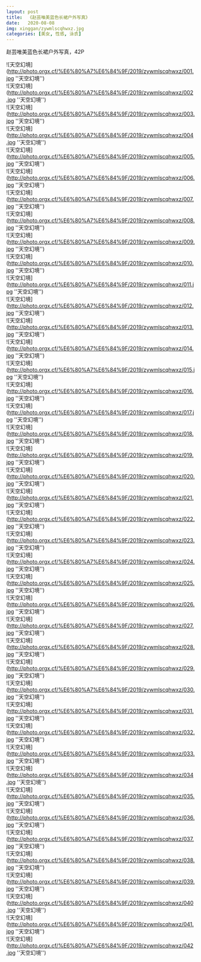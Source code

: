 ```yaml
---
layout: post
title:  《赵芸唯美蓝色长裙户外写真》
date:   2020-08-08
img: xinggan/zywmlscqhwxz.jpg
categories: [美女, 性感, 泳衣]
---
```


赵芸唯美蓝色长裙户外写真，42P

![天空幻境](http://photo.orgx.cf/%E6%80%A7%E6%84%9F/2019/zywmlscqhwxz/001.jpg ''天空幻境'') <br>
![天空幻境](http://photo.orgx.cf/%E6%80%A7%E6%84%9F/2019/zywmlscqhwxz/002.jpg ''天空幻境'') <br>
![天空幻境](http://photo.orgx.cf/%E6%80%A7%E6%84%9F/2019/zywmlscqhwxz/003.jpg ''天空幻境'') <br>
![天空幻境](http://photo.orgx.cf/%E6%80%A7%E6%84%9F/2019/zywmlscqhwxz/004.jpg ''天空幻境'') <br>
![天空幻境](http://photo.orgx.cf/%E6%80%A7%E6%84%9F/2019/zywmlscqhwxz/005.jpg ''天空幻境'') <br>
![天空幻境](http://photo.orgx.cf/%E6%80%A7%E6%84%9F/2019/zywmlscqhwxz/006.jpg ''天空幻境'') <br>
![天空幻境](http://photo.orgx.cf/%E6%80%A7%E6%84%9F/2019/zywmlscqhwxz/007.jpg ''天空幻境'') <br>
![天空幻境](http://photo.orgx.cf/%E6%80%A7%E6%84%9F/2019/zywmlscqhwxz/008.jpg ''天空幻境'') <br>
![天空幻境](http://photo.orgx.cf/%E6%80%A7%E6%84%9F/2019/zywmlscqhwxz/009.jpg ''天空幻境'') <br>
![天空幻境](http://photo.orgx.cf/%E6%80%A7%E6%84%9F/2019/zywmlscqhwxz/010.jpg ''天空幻境'') <br>
![天空幻境](http://photo.orgx.cf/%E6%80%A7%E6%84%9F/2019/zywmlscqhwxz/011.jpg ''天空幻境'') <br>
![天空幻境](http://photo.orgx.cf/%E6%80%A7%E6%84%9F/2019/zywmlscqhwxz/012.jpg ''天空幻境'') <br>
![天空幻境](http://photo.orgx.cf/%E6%80%A7%E6%84%9F/2019/zywmlscqhwxz/013.jpg ''天空幻境'') <br>
![天空幻境](http://photo.orgx.cf/%E6%80%A7%E6%84%9F/2019/zywmlscqhwxz/014.jpg ''天空幻境'') <br>
![天空幻境](http://photo.orgx.cf/%E6%80%A7%E6%84%9F/2019/zywmlscqhwxz/015.jpg ''天空幻境'') <br>
![天空幻境](http://photo.orgx.cf/%E6%80%A7%E6%84%9F/2019/zywmlscqhwxz/016.jpg ''天空幻境'') <br>
![天空幻境](http://photo.orgx.cf/%E6%80%A7%E6%84%9F/2019/zywmlscqhwxz/017.jpg ''天空幻境'') <br>
![天空幻境](http://photo.orgx.cf/%E6%80%A7%E6%84%9F/2019/zywmlscqhwxz/018.jpg ''天空幻境'') <br>
![天空幻境](http://photo.orgx.cf/%E6%80%A7%E6%84%9F/2019/zywmlscqhwxz/019.jpg ''天空幻境'') <br>
![天空幻境](http://photo.orgx.cf/%E6%80%A7%E6%84%9F/2019/zywmlscqhwxz/020.jpg ''天空幻境'') <br>
![天空幻境](http://photo.orgx.cf/%E6%80%A7%E6%84%9F/2019/zywmlscqhwxz/021.jpg ''天空幻境'') <br>
![天空幻境](http://photo.orgx.cf/%E6%80%A7%E6%84%9F/2019/zywmlscqhwxz/022.jpg ''天空幻境'') <br>
![天空幻境](http://photo.orgx.cf/%E6%80%A7%E6%84%9F/2019/zywmlscqhwxz/023.jpg ''天空幻境'') <br>
![天空幻境](http://photo.orgx.cf/%E6%80%A7%E6%84%9F/2019/zywmlscqhwxz/024.jpg ''天空幻境'') <br>
![天空幻境](http://photo.orgx.cf/%E6%80%A7%E6%84%9F/2019/zywmlscqhwxz/025.jpg ''天空幻境'') <br>
![天空幻境](http://photo.orgx.cf/%E6%80%A7%E6%84%9F/2019/zywmlscqhwxz/026.jpg ''天空幻境'') <br>
![天空幻境](http://photo.orgx.cf/%E6%80%A7%E6%84%9F/2019/zywmlscqhwxz/027.jpg ''天空幻境'') <br>
![天空幻境](http://photo.orgx.cf/%E6%80%A7%E6%84%9F/2019/zywmlscqhwxz/028.jpg ''天空幻境'') <br>
![天空幻境](http://photo.orgx.cf/%E6%80%A7%E6%84%9F/2019/zywmlscqhwxz/029.jpg ''天空幻境'') <br>
![天空幻境](http://photo.orgx.cf/%E6%80%A7%E6%84%9F/2019/zywmlscqhwxz/030.jpg ''天空幻境'') <br>
![天空幻境](http://photo.orgx.cf/%E6%80%A7%E6%84%9F/2019/zywmlscqhwxz/031.jpg ''天空幻境'') <br>
![天空幻境](http://photo.orgx.cf/%E6%80%A7%E6%84%9F/2019/zywmlscqhwxz/032.jpg ''天空幻境'') <br>
![天空幻境](http://photo.orgx.cf/%E6%80%A7%E6%84%9F/2019/zywmlscqhwxz/033.jpg ''天空幻境'') <br>
![天空幻境](http://photo.orgx.cf/%E6%80%A7%E6%84%9F/2019/zywmlscqhwxz/034.jpg ''天空幻境'') <br>
![天空幻境](http://photo.orgx.cf/%E6%80%A7%E6%84%9F/2019/zywmlscqhwxz/035.jpg ''天空幻境'') <br>
![天空幻境](http://photo.orgx.cf/%E6%80%A7%E6%84%9F/2019/zywmlscqhwxz/036.jpg ''天空幻境'') <br>
![天空幻境](http://photo.orgx.cf/%E6%80%A7%E6%84%9F/2019/zywmlscqhwxz/037.jpg ''天空幻境'') <br>
![天空幻境](http://photo.orgx.cf/%E6%80%A7%E6%84%9F/2019/zywmlscqhwxz/038.jpg ''天空幻境'') <br>
![天空幻境](http://photo.orgx.cf/%E6%80%A7%E6%84%9F/2019/zywmlscqhwxz/039.jpg ''天空幻境'') <br>
![天空幻境](http://photo.orgx.cf/%E6%80%A7%E6%84%9F/2019/zywmlscqhwxz/040.jpg ''天空幻境'') <br>
![天空幻境](http://photo.orgx.cf/%E6%80%A7%E6%84%9F/2019/zywmlscqhwxz/041.jpg ''天空幻境'') <br>
![天空幻境](http://photo.orgx.cf/%E6%80%A7%E6%84%9F/2019/zywmlscqhwxz/042.jpg ''天空幻境'') <br>
